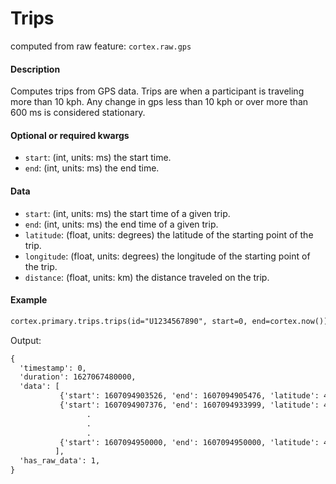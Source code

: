 # Trips

computed from raw feature: `cortex.raw.gps`

#### Description

Computes trips from GPS data. Trips are when a participant is traveling more than 10 kph. Any change in gps less than 10 kph or over more than 600 ms is considered stationary.

#### Optional or required kwargs

- `start`: (int, units: ms) the start time.
- `end`: (int, units: ms) the end time.

#### Data

- `start`: (int, units: ms) the start time of a given trip.
- `end`: (int, units: ms) the end time of a given trip.
- `latitude`: (float, units: degrees) the latitude of the starting point of the trip.
- `longitude`: (float, units: degrees) the longitude of the starting point of the trip.
- `distance`: (float, units: km) the distance traveled on the trip.

#### Example

```markdown
cortex.primary.trips.trips(id="U1234567890", start=0, end=cortex.now())
```
Output:
```markdown
{
  'timestamp': 0,
  'duration': 1627067480000,
  'data': [
           {'start': 1607094903526, 'end': 1607094905476, 'latitude': 42.33786999329302, 'longitude': -71.0842230494398, 'distance': 0.008896610358911157},
           {'start': 1607094907376, 'end': 1607094933999, 'latitude': 42.33787296688118, 'longitude': -71.08414299583944, 'distance': 0.015118418131814458},
                 .
                 .
                 .
           {'start': 1607094950000, 'end': 1607094950000, 'latitude': 42.3379491204939, 'longitude': -71.08427063527692, 'distance': 0.0028039384631051243}
          ],
  'has_raw_data': 1,
}
```

